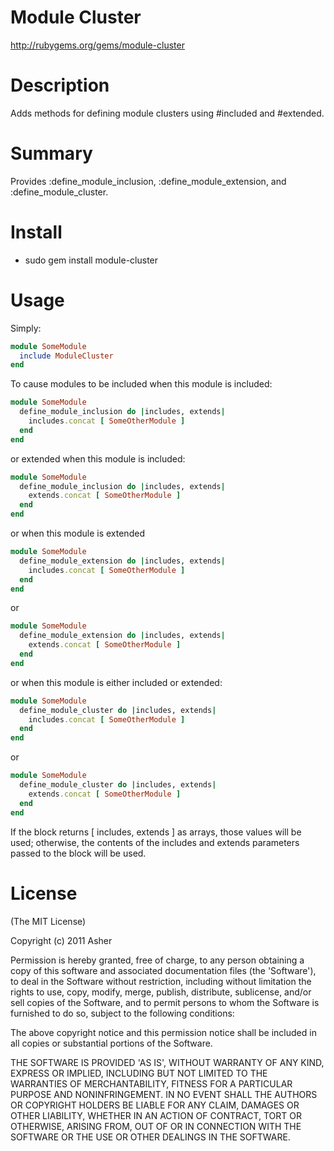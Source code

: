 # Module Cluster #

http://rubygems.org/gems/module-cluster

# Description #

Adds methods for defining module clusters using #included and #extended.

# Summary #

Provides :define_module_inclusion, :define_module_extension, and :define_module_cluster.

# Install #

* sudo gem install module-cluster

# Usage #

Simply:

```ruby
module SomeModule
  include ModuleCluster
end
```

To cause modules to be included when this module is included:

```ruby
module SomeModule
  define_module_inclusion do |includes, extends|
    includes.concat [ SomeOtherModule ]
  end
end
```

or extended when this module is included:

```ruby
module SomeModule
  define_module_inclusion do |includes, extends|
    extends.concat [ SomeOtherModule ]
  end
end
```

or when this module is extended

```ruby
module SomeModule
  define_module_extension do |includes, extends|
    includes.concat [ SomeOtherModule ]
  end
end
```

or

```ruby
module SomeModule
  define_module_extension do |includes, extends|
    extends.concat [ SomeOtherModule ]
  end
end
```

or when this module is either included or extended:

```ruby
module SomeModule
  define_module_cluster do |includes, extends|
    includes.concat [ SomeOtherModule ]
  end
end
```

or

```ruby
module SomeModule
  define_module_cluster do |includes, extends|
    extends.concat [ SomeOtherModule ]
  end
end
```

If the block returns [ includes, extends ] as arrays, those values will be used; otherwise, the contents of the includes and extends parameters passed to the block will be used.

# License #

  (The MIT License)

  Copyright (c) 2011 Asher

  Permission is hereby granted, free of charge, to any person obtaining
  a copy of this software and associated documentation files (the
  'Software'), to deal in the Software without restriction, including
  without limitation the rights to use, copy, modify, merge, publish,
  distribute, sublicense, and/or sell copies of the Software, and to
  permit persons to whom the Software is furnished to do so, subject to
  the following conditions:

  The above copyright notice and this permission notice shall be
  included in all copies or substantial portions of the Software.

  THE SOFTWARE IS PROVIDED 'AS IS', WITHOUT WARRANTY OF ANY KIND,
  EXPRESS OR IMPLIED, INCLUDING BUT NOT LIMITED TO THE WARRANTIES OF
  MERCHANTABILITY, FITNESS FOR A PARTICULAR PURPOSE AND NONINFRINGEMENT.
  IN NO EVENT SHALL THE AUTHORS OR COPYRIGHT HOLDERS BE LIABLE FOR ANY
  CLAIM, DAMAGES OR OTHER LIABILITY, WHETHER IN AN ACTION OF CONTRACT,
  TORT OR OTHERWISE, ARISING FROM, OUT OF OR IN CONNECTION WITH THE
  SOFTWARE OR THE USE OR OTHER DEALINGS IN THE SOFTWARE.